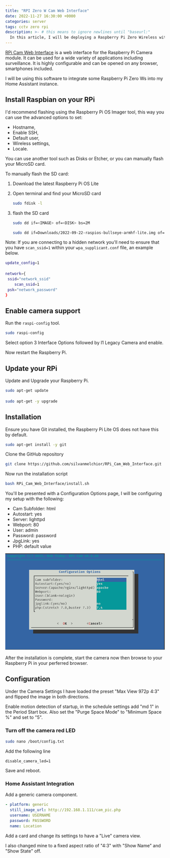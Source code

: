 ```yaml
---
title: "RPI Zero W Cam Web Interface"
date: 2022-11-27 16:30:00 +0000
categories: server
tags: cctv zero rpi
description: >- # this means to ignore newlines until "baseurl:"
  In this article, I will be deploying a Raspberry Pi Zero Wireless with RPI Cam Web Interface then integrating it with Home Assistant.
---
```


[RPi Cam Web Interface](https://elinux.org/RPi-Cam-Web-Interface) is a web interface for the Raspberry Pi  Camera module. It can be used for a wide variety of applications  including surveillance. It is  highly configurable and can be opened on any browser, smartphones included.

I will be using this software to integrate some Raspberry Pi Zero Ws into my Home Assistant instance.

## Install Raspbian on your RPi

I'd recommend flashing using the Raspberry Pi OS Imager tool, this way you can use the advanced options to set:

* Hostname,
* Enable SSH,
* Default user,
* Wireless settings,
* Locale.

You can use another tool such as Disks or Etcher, or you can manually flash your MicroSD card.

To manually flash the SD card:

1. Download the latest Raspberry Pi OS Lite

2. Open terminal and find your MicroSD card

   ```bash
   sudo fdisk -l
   ```

3. flash the SD card

   ```bash
   sudo dd if=<IMAGE> of=<DISK> bs=2M
   ```

   ```bash
   sudo dd if=Downloads/2022-09-22-raspios-bullseye-armhf-lite.img of=/dev/sda bs=2M
   ```

Note: If you are connecting to a hidden network you'll need to ensure that you have `scan_ssid=1` within your `wpa_supplicant.conf` file, an example below.

```bash
update_config=1

network={
 ssid="network_ssid"
    scan_ssid=1
 psk="network_password"
}
```

## Enable camera support

Run the `raspi-config` tool.

```bash
sudo raspi-config
```

Select option 3 Interface Options followed by I1 Legacy Camera and enable.

Now restart the Raspberry Pi.

## Update your RPi

Update and Upgrade your Raspberry Pi.

```bash
sudo apt-get update

sudo apt-get -y upgrade
```

## Installation

Ensure you have Git installed, the Raspberry Pi Lite OS does not have this by default.

```bash
sudo apt-get install -y git
```

Clone the GitHub repository

```bash
git clone https://github.com/silvanmelchior/RPi_Cam_Web_Interface.git
```

Now run the installation script

```bash
bash RPi_Cam_Web_Interface/install.sh
```

You'll be presented with a Configuration Options page, I will be configuring my setup with the following:

* Cam Subfolder: html
* Autostart: yes
* Server: lighttpd
* Webport: 80
* User: admin
* Password: password
* JpgLink: yes
* PHP: default value

![rpi-cam-web-interface-01](/assets/images/posts/rpi-cam-web-interface-01.png)

After the installation is complete, start the camera now then browse to your Raspberry Pi in your perferred browser.

## Configuration

Under the Camera Settings I have loaded the preset "Max View 972p 4:3" and flipped the image in both directions.

Enable motion detection of startup, in the schedule settings add "md 1" in the Period Start box. Also set the "Purge Space Mode" to "Minimum Space %" and set to "5".

### Turn off the camera red LED

```bash
sudo nano /boot/config.txt
```

Add the following line

```text
disable_camera_led=1
```

Save and reboot.

### Home Assistant Integration

Add a generic camera component.

```yaml
- platform: generic
  still_image_url: http://192.168.1.111/cam_pic.php
  username: USERNAME
  password: PASSWORD
  name: Location
```

Add a card and change its settings to have a "Live" camera view.

I also changed mine to a fixed aspect ratio of "4:3" with "Show Name" and "Show State" off.
